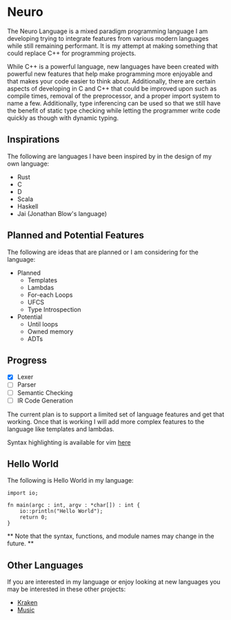 # Neuro

The Neuro Language is a mixed paradigm programming language I am developing trying to integrate features from
various modern languages while still remaining performant. It is my attempt at making something that
could replace C++ for programming projects.

While C++ is a powerful language, new languages have been created with powerful new features that
help make programming more enjoyable and that makes your code easier to think about. Additionally,
there are certain aspects of developing in C and C++ that could be improved upon such as compile
times, removal of the preprocessor, and a proper import system to name a few. Additionally, type
inferencing can be used so that we still have the benefit of static type checking while letting the
programmer write code quickly as though with dynamic typing.

## Inspirations
The following are languages I have been inspired by in the design of my own language:
- Rust
- C
- D
- Scala
- Haskell
- Jai (Jonathan Blow's language)

## Planned and Potential Features
The following are ideas that are planned or I am considering for the language:
* Planned
  - Templates
  - Lambdas
  - For-each Loops
  - UFCS
  - Type Introspection
* Potential
  - Until loops
  - Owned memory
  - ADTs

## Progress

- [x] Lexer
- [ ] Parser
- [ ] Semantic Checking
- [ ] IR Code Generation

The current plan is to support a limited set of language features and get that working. Once that
is working I will add more complex features to the language like templates and lambdas.

Syntax highlighting is available for vim [here](https://github.com/lotusronin/neuro.vim) 

## Hello World
The following is Hello World in my language: 
```
import io;

fn main(argc : int, argv : *char[]) : int {
    io::println("Hello World");
    return 0;
}
```
** Note that the syntax, functions, and module names may change in the future. **

## Other Languages
If you are interested in my language or enjoy looking at new languages you may be interested in these other projects:
- [Kraken](https://github.com/Limvot/kraken)
- [Music](https://github.com/ChrisFadden/MusicCompiler)
